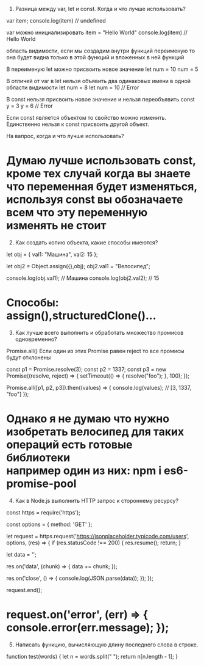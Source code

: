 1) Разница между var, let и const.
 Когда и что лучше использовать?

var item;
console.log(item) // undefined

var можно инициализировать
item = "Hello World"
console.log(item) // Hello World

область видимости, если мы создадим внутри функций переименую то 
она будет видна только в этой функций и вложенных в ней функций

В переименую let можно присвоить новое значение
let num = 10
num = 5

В отличей от var в let нельзя объявить два одинаковых имени в одной области видимости 
let num  = 8
let num  = 10
// Error

В const нельзя присвоить новое значение и нельзя переобъявить 
const y = 3
 y = 6
 // Error

 Если const является объектом то свойство можно изменить. Единственно
 нельзя к const присвоить другой объект.


 На вапрос, когда и что лучше использовать?

 Думаю лучше использовать const, кроме тех случай
 когда вы знаете что переменная будет изменяться,
 используя const вы обозначаете всем что эту переменную изменять не стоит
===============================================
2) Как создать копию объекта, какие способы имеются?

 let obj = {
    val1: "Машина",
    val2: 15
};

let obj2 = Object.assign({},obj);
obj2.val1 = "Велосипед";

console.log(obj.val1); // Машина
console.log(obj2.val2); // 15

Способы: assign(),structuredClone()...
====================================================
3) Как лучше всего выполнить и обработать множество промисов одновременно?

Promise.all() 
Если один из этих Promise равен reject то все промисы будут отклонены

const p1 = Promise.resolve(3);
const p2 = 1337;
const p3 = new Promise((resolve, reject) => {
  setTimeout(() => {
    resolve("foo");
  }, 100);
});

Promise.all([p1, p2, p3]).then((values) => {
  console.log(values); // [3, 1337, "foo"]
});

Однако я не думаю что нужно изобретать велосипед для таких операций есть готовые библиотеки   
например один из них: npm i es6-promise-pool
=========================================================
4) Как в Node.js выполнить HTTP запрос к стороннему ресурсу?

const https = require('https');

const options = {
  method: 'GET'
};

let request = https.request('https://jsonplaceholder.typicode.com/users', options, (res) => {
  if (res.statusCode !== 200) {
    res.resume();
    return;
  }

  let data = '';

  res.on('data', (chunk) => {
    data += chunk;
  });

  res.on('close', () => {
    console.log(JSON.parse(data));
  });
});

request.end();

request.on('error', (err) => {
  console.error(err.message);
});
==========================================================
5) Написать функцию, вычисляющую длину последнего слова в строке.

function test(words) {
    let n = words.split(" ");
    return n[n.length - 1];
}
